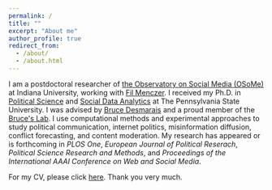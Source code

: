```yaml
---
permalink: /
title: ""
excerpt: "About me"
author_profile: true
redirect_from: 
  - /about/
  - /about.html
---
```


I am a postdoctoral researcher of [the Observatory on Social Media (OSoMe)](https://osome.iu.edu/) at Indiana University, working with [Fil Menczer](https://cnets.indiana.edu/fil). I received my Ph.D. in [Political Science](https://polisci.la.psu.edu) and [Social Data Analytics](https://soda.la.psu.edu) at The Pennsylvania State University. I was advised by [Bruce Desmarais](http://brucedesmarais.com) and a proud member of the [Bruce's Lab](http://brucedesmarais.com/lab.html). I use computational methods and experimental approaches to study political communication, internet politics, misinformation diffusion, conflict forecasting, and content moderation. My research has appeared or is forthcoming in *PLOS One*, *European Journal of Political Reserach*, *Political Science Research and Methods*, and *Proceedings of the International AAAI Conference on Web and Social Media*.

For my CV, please click [here](https://github.com/clearingkim/clearingkim.github.io/blob/master/files/Kim_CV.pdf). Thank you very much.
